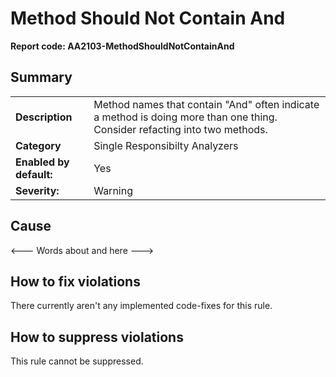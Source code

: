 # Method Should Not Contain And
**Report code: AA2103-MethodShouldNotContainAnd**

## Summary
<table>
<tr>
  <td><strong>Description</strong></td>
  <td>Method names that contain "And" often indicate a method is doing more than one thing. Consider refacting into two methods.</td>
</tr>
<tr>
  <td><strong>Category</strong></td>
  <td>Single Responsibilty Analyzers</td>
</tr>
<tr>
  <td><strong>Enabled by default:</strong></td>
  <td>Yes</td>
</tr>
<tr>
  <td><strong>Severity:</strong></td>
  <td>Warning</td>
</tr>
</table>

## Cause

<--- Words about and here --->


## How to fix violations

There currently aren't any implemented code-fixes for this rule.

## How to suppress violations

This rule cannot be suppressed.

